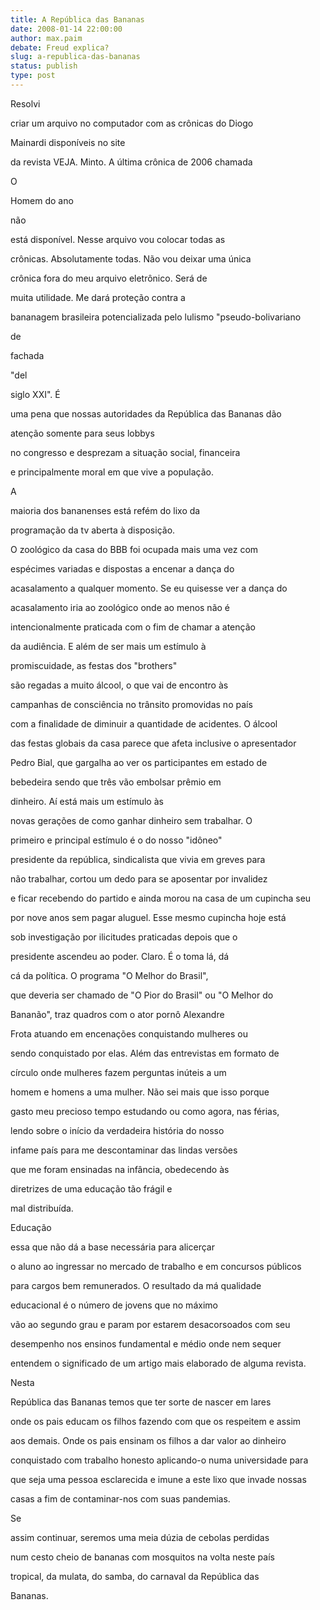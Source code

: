 ```yaml
---
title: A República das Bananas
date: 2008-01-14 22:00:00
author: max.paim
debate: Freud explica?
slug: a-republica-das-bananas
status: publish 
type: post
---
```


  

  

  

  

Resolvi  

criar um arquivo no computador com as crônicas do Diogo  

Mainardi disponíveis no site  

da revista VEJA. Minto. A última crônica de 2006 chamada  

O  

Homem do ano  

não  

está disponível. Nesse arquivo vou colocar todas as  

crônicas. Absolutamente todas. Não vou deixar uma única  

crônica fora do meu arquivo eletrônico. Será de  

muita utilidade. Me dará proteção contra a  

bananagem brasileira potencializada pelo lulismo "pseudo-bolivariano  

de  

fachada  

"del  

siglo XXI". É  

uma pena que nossas autoridades da República das Bananas dão  

atenção somente para seus lobbys  

no congresso e desprezam a situação social, financeira  

e principalmente moral em que vive a população.  

  

 A  

maioria dos bananenses está refém do lixo da  

programação da tv aberta à disposição.  

O zoológico da casa do BBB foi ocupada mais uma vez com  

espécimes variadas e dispostas a encenar a dança do  

acasalamento a qualquer momento. Se eu quisesse ver a dança do  

acasalamento iria ao zoológico onde ao menos não é  

intencionalmente praticada com o fim de chamar a atenção  

da audiência. E além de ser mais um estímulo à  

promiscuidade, as festas dos "brothers"  

são regadas a muito álcool, o que vai de encontro às  

campanhas de consciência no trânsito promovidas no país  

com a finalidade de diminuir a quantidade de acidentes. O álcool  

das festas globais da casa parece que afeta inclusive o apresentador  

Pedro Bial, que gargalha ao ver os participantes em estado de  

bebedeira sendo que três vão embolsar prêmio em  

dinheiro. Aí está mais um estímulo às  

novas gerações de como ganhar dinheiro sem trabalhar. O  

primeiro e principal estímulo é o do nosso "idôneo"  

presidente da república, sindicalista que vivia em greves para  

não trabalhar, cortou um dedo para se aposentar por invalidez  

e ficar recebendo do partido e ainda morou na casa de um cupincha seu  

por nove anos sem pagar aluguel. Esse mesmo cupincha hoje está  

sob investigação por ilicitudes praticadas depois que o  

presidente ascendeu ao poder. Claro. É o toma lá, dá  

cá da política. O programa "O Melhor do Brasil",  

que deveria ser chamado de "O Pior do Brasil" ou "O Melhor do  

Bananão", traz quadros com o ator pornô Alexandre  

Frota atuando em encenações conquistando mulheres ou  

sendo conquistado por elas. Além das entrevistas em formato de  

círculo onde mulheres fazem perguntas inúteis a um  

homem e homens a uma mulher. Não sei mais que isso porque  

gasto meu precioso tempo estudando ou como agora, nas férias,  

lendo sobre o início da verdadeira história do nosso  

infame país para me descontaminar das lindas versões  

que me foram ensinadas na infância, obedecendo às  

diretrizes de uma educação tão frágil e  

mal distribuída.  

  

 Educação  

essa que não dá a base necessária para alicerçar  

o aluno ao ingressar no mercado de trabalho e em concursos públicos  

para cargos bem remunerados. O resultado da má qualidade  

educacional é o número de jovens que no máximo  

vão ao segundo grau e param por estarem desacorsoados com seu  

desempenho nos ensinos fundamental e médio onde nem sequer  

entendem o significado de um artigo mais elaborado de alguma revista.  

  

 Nesta  

República das Bananas temos que ter sorte de nascer em lares  

onde os pais educam os filhos fazendo com que os respeitem e assim  

aos demais. Onde os pais ensinam os filhos a dar valor ao dinheiro  

conquistado com trabalho honesto aplicando-o numa universidade para  

que seja uma pessoa esclarecida e imune a este lixo que invade nossas  

casas a fim de contaminar-nos com suas pandemias.  

  

 Se  

assim continuar, seremos uma meia dúzia de cebolas perdidas  

num cesto cheio de bananas com mosquitos na volta neste país  

tropical, da mulata, do samba, do carnaval da República das  

Bananas.  

